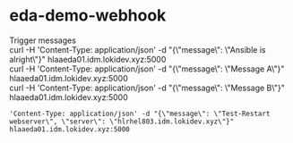 # eda-demo-webhook

Trigger messages  
curl -H 'Content-Type: application/json' -d "{\\"message\\": \\"Ansible is alright\\"}" hlaaeda01.idm.lokidev.xyz:5000  
curl -H 'Content-Type: application/json' -d "{\\"message\\": \\"Message A\\"}" hlaaeda01.idm.lokidev.xyz:5000  
curl -H 'Content-Type: application/json' -d "{\\"message\\": \\"Message B\\"}" hlaaeda01.idm.lokidev.xyz:5000  

~~~
'Content-Type: application/json' -d "{\"message\": \"Test-Restart webserver\", \"server\": \"hlrhel803.idm.lokidev.xyz\"}" hlaaeda01.idm.lokidev.xyz:5000
~~~
